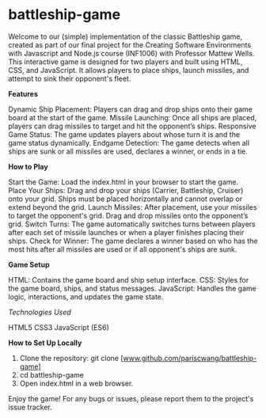 # battleship-game

Welcome to our (simple) implementation of the classic Battleship game, created as part of our final project for the Creating Software Environments with Javascript and Node.js course (INF1006) with Professor Mattew Wells. This interactive game is designed for two players and built using HTML, CSS, and JavaScript. It allows players to place ships, launch missiles, and attempt to sink their opponent's fleet.

**Features**

Dynamic Ship Placement: Players can drag and drop ships onto their game board at the start of the game.
Missile Launching: Once all ships are placed, players can drag missiles to target and hit the opponent’s ships.
Responsive Game Status: The game updates players about whose turn it is and the game status dynamically.
Endgame Detection: The game detects when all ships are sunk or all missiles are used, declares a winner, or ends in a tie.

**How to Play**

Start the Game: Load the index.html in your browser to start the game.
Place Your Ships: Drag and drop your ships (Carrier, Battleship, Cruiser) onto your grid. Ships must be placed horizontally and cannot overlap or extend beyond the grid.
Launch Missiles: After placement, use your missiles to target the opponent's grid. Drag and drop missiles onto the opponent’s grid.
Switch Turns: The game automatically switches turns between players after each set of missile launches or when a player finishes placing their ships.
Check for Winner: The game declares a winner based on who has the most hits after all missiles are used or if all opponent's ships are sunk.

**Game Setup**

HTML: Contains the game board and ship setup interface.
CSS: Styles for the game board, ships, and status messages.
JavaScript: Handles the game logic, interactions, and updates the game state.

*Technologies Used*

HTML5
CSS3
JavaScript (ES6)

**How to Set Up Locally**

1. Clone the repository: git clone [www.github.com/pariscwang/battleship-game]
2. cd battleship-game
3. Open index.html in a web browser.

Enjoy the game! For any bugs or issues, please report them to the project's issue tracker.

